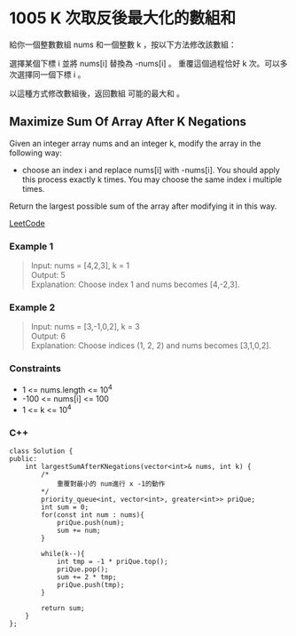 # 1005  K 次取反後最大化的數組和

給你一個整數數組 nums 和一個整數 k ，按以下方法修改該數組：

選擇某個下標 i 並將 nums[i] 替換為 -nums[i] 。
重覆這個過程恰好 k 次。可以多次選擇同一個下標 i 。

以這種方式修改數組後，返回數組 可能的最大和 。

##  Maximize Sum Of Array After K Negations

Given an integer array nums and an integer k, modify the array in the following way:

* choose an index i and replace nums[i] with -nums[i].
You should apply this process exactly k times. You may choose the same index i multiple times.

Return the largest possible sum of the array after modifying it in this way.


[LeetCode](https://leetcode.cn/problems/find-common-characters/)

### Example 1

>Input: nums = [4,2,3], k = 1  
Output: 5  
Explanation: Choose index 1 and nums becomes [4,-2,3].  

### Example 2

>Input: nums = [3,-1,0,2], k = 3  
Output: 6  
Explanation: Choose indices (1, 2, 2) and nums becomes [3,1,0,2].  

### Constraints

* 1 <= nums.length <= 10<sup>4</sup>
* -100 <= nums[i] <= 100
* 1 <= k <= 10<sup>4</sup>

### C++ 

```
class Solution {
public:
    int largestSumAfterKNegations(vector<int>& nums, int k) {
        /*
            重覆對最小的 num進行 x -1的動作
        */
        priority_queue<int, vector<int>, greater<int>> priQue;
        int sum = 0;
        for(const int num : nums){
            priQue.push(num);
            sum += num;
        }
        
        while(k--){
            int tmp = -1 * priQue.top();
            priQue.pop();
            sum += 2 * tmp;
            priQue.push(tmp);
        }

        return sum; 
    }
};
```